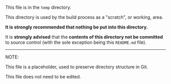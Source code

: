 This file is in the `temp` directory.

This directory is used by the build process as a "scratch", or working, area.

**It is strongly recommended that nothing be put into this directory.**

It is **strongly advised** that the **contents of this directory not be committed** to source control 
(with the sole exception being this `README.md` file).

---
NOTE: 

This file is a placeholder, used to preserve directory structure in Git.

This file does not need to be edited.
